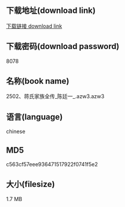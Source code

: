 ## 下载地址(download link)
[下载链接 download link](https://voluble-croquembouche-d321dc.netlify.app/?s=2502%E3%80%81%E8%92%8B%E6%B0%8F%E5%AE%B6%E6%97%8F%E5%85%A8%E4%BC%A0_%E9%99%88%E5%BB%B7%E4%B8%80_.azw3)

## 下载密码(download password)
8078

## 名称(book name)
2502、蒋氏家族全传_陈廷一_.azw3.azw3

## 语言(language)
chinese

## MD5
c563cf57eee936471517922f0741f5e2

## 大小(filesize)
1.7 MB
